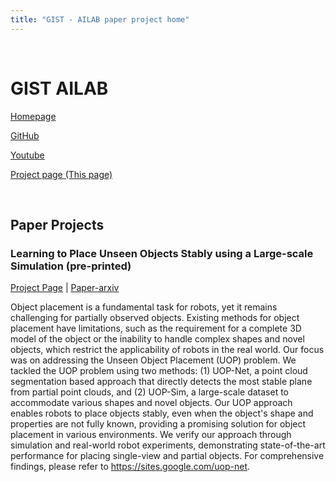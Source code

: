 ```yaml
---
title: "GIST - AILAB paper project home"
---
```


<br>

# GIST AILAB

[Homepage](https://sites.google.com/view/gistailab)

[GitHub](https://github.com/gist-ailab)

[Youtube](https://www.youtube.com/@gistailab)

[Project page (This page)](https://gistailab.github.io/)

<br>

## Paper Projects

### Learning to Place Unseen Objects Stably using a Large-scale Simulation (pre-printed)

[Project Page](https://gistailab.github.io/uop/) | [Paper-arxiv](https://arxiv.org/abs/2303.08387)

Object placement is a fundamental task for robots, yet it remains challenging for partially observed objects. Existing methods for object placement have limitations, such as the requirement for a complete 3D model of the object or the inability to handle complex shapes and novel objects, which restrict the applicability of robots in the real world. Our focus was on addressing the Unseen Object Placement (UOP) problem. We tackled the UOP problem using two methods: (1) UOP-Net, a point cloud segmentation based approach that directly detects the most stable plane from partial point clouds, and (2) UOP-Sim, a large-scale dataset to accommodate various shapes and novel objects. Our UOP approach enables robots to place objects stably, even when the object's shape and properties are not fully known, providing a promising solution for object placement in various environments. We verify our approach through simulation and real-world robot experiments, demonstrating state-of-the-art performance for placing single-view and partial objects. For comprehensive findings, please refer to https://sites.google.com/uop-net.
